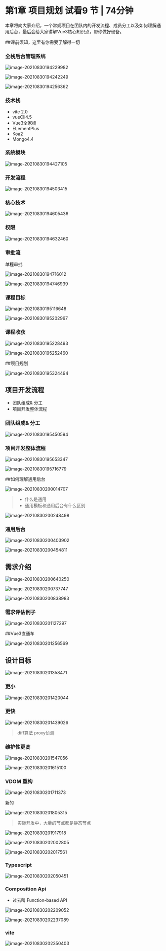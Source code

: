 # 第1章 项目规划 **试看**9 节 | 74分钟

本章将向大家介绍，一个常规项目在团队内的开发流程、成员分工以及如何理解通用后台，最后会给大家讲解Vue3核心知识点，带你做好储备。

##课前须知，这里有你需要了解得一切 

### 全栈后台管理系统

 ![image-20210830194229982](https://gitee.com/sheep101/typora-img-save/raw/master/img/image-20210830194229982.png)

![image-20210830194242249](https://gitee.com/sheep101/typora-img-save/raw/master/img/image-20210830194242249.png)

![image-20210830194256362](https://gitee.com/sheep101/typora-img-save/raw/master/img/image-20210830194256362.png)

### 技术栈

- vite 2.0
- vueCli4.5
- Vue3全家桶
- ELementPlus
- Koa2
- Mongo4.4

### 系统模块

![image-20210830194427105](https://gitee.com/sheep101/typora-img-save/raw/master/img/image-20210830194427105.png)

### 开发流程

![image-20210830194503415](https://gitee.com/sheep101/typora-img-save/raw/master/img/image-20210830194503415.png)

### 核心技术

![image-20210830194605436](https://gitee.com/sheep101/typora-img-save/raw/master/img/image-20210830194605436.png)

### 权限

![image-20210830194632460](https://gitee.com/sheep101/typora-img-save/raw/master/img/image-20210830194632460.png)

### 审批流

单程审批

![image-20210830194716012](https://gitee.com/sheep101/typora-img-save/raw/master/img/image-20210830194716012.png)

![image-20210830194746939](https://gitee.com/sheep101/typora-img-save/raw/master/img/image-20210830194746939.png)

### 课程目标

![image-20210830195116648](https://gitee.com/sheep101/typora-img-save/raw/master/img/image-20210830195116648.png)

![image-20210830195202967](https://gitee.com/sheep101/typora-img-save/raw/master/img/image-20210830195202967.png)

### 课程收获



![image-20210830195228493](https://gitee.com/sheep101/typora-img-save/raw/master/img/image-20210830195228493.png)

![image-20210830195252460](https://gitee.com/sheep101/typora-img-save/raw/master/img/image-20210830195252460.png)





##项目规划

![image-20210830195324494](https://gitee.com/sheep101/typora-img-save/raw/master/img/image-20210830195324494.png)

## 项目开发流程

- 团队组成& 分工
- 项目开发整体流程



### 团队组成& 分工

![image-20210830195450594](https://gitee.com/sheep101/typora-img-save/raw/master/img/image-20210830195450594.png)

### 项目开发整体流程

![image-20210830195653347](https://gitee.com/sheep101/typora-img-save/raw/master/img/image-20210830195653347.png)

![image-20210830195716779](https://gitee.com/sheep101/typora-img-save/raw/master/img/image-20210830195716779.png)

##如何理解通用后台 

![image-20210830200014707](https://gitee.com/sheep101/typora-img-save/raw/master/img/image-20210830200014707.png)

> - 什么是通用
> - 通用模板和通用后台有什么区别

![image-20210830200248498](https://gitee.com/sheep101/typora-img-save/raw/master/img/image-20210830200248498.png)

### 通用后台

![image-20210830200403902](https://gitee.com/sheep101/typora-img-save/raw/master/img/image-20210830200403902.png)

![image-20210830200454811](https://gitee.com/sheep101/typora-img-save/raw/master/img/image-20210830200454811.png)

## 需求介绍 

![image-20210830200640250](https://gitee.com/sheep101/typora-img-save/raw/master/img/image-20210830200640250.png)

![image-20210830200737747](https://gitee.com/sheep101/typora-img-save/raw/master/img/image-20210830200737747.png)

![image-20210830200838983](https://gitee.com/sheep101/typora-img-save/raw/master/img/image-20210830200838983.png)

### 需求评估例子

![image-20210830201127297](https://gitee.com/sheep101/typora-img-save/raw/master/img/image-20210830201127297.png)



##Vue3直通车 

![image-20210830201256569](https://gitee.com/sheep101/typora-img-save/raw/master/img/image-20210830201256569.png)

## 设计目标

![image-20210830201358471](https://gitee.com/sheep101/typora-img-save/raw/master/img/image-20210830201358471.png)

### 更小

![image-20210830201420044](https://gitee.com/sheep101/typora-img-save/raw/master/img/image-20210830201420044.png)

### 更快

![image-20210830201439026](https://gitee.com/sheep101/typora-img-save/raw/master/img/image-20210830201439026.png)

> diff算法 proxy侦测

### 维护性更高

![image-20210830201547056](https://gitee.com/sheep101/typora-img-save/raw/master/img/image-20210830201547056.png)

![image-20210830201615100](https://gitee.com/sheep101/typora-img-save/raw/master/img/image-20210830201615100.png)

### VDOM 重构

![image-20210830201711373](https://gitee.com/sheep101/typora-img-save/raw/master/img/image-20210830201711373.png)

新的

![image-20210830201805315](https://gitee.com/sheep101/typora-img-save/raw/master/img/image-20210830201805315.png)

> 实际开发中，大量的节点都是静态节点

![image-20210830201917918](https://gitee.com/sheep101/typora-img-save/raw/master/img/image-20210830201917918.png)

![image-20210830202002805](https://gitee.com/sheep101/typora-img-save/raw/master/img/image-20210830202002805.png)

![image-20210830202017561](https://gitee.com/sheep101/typora-img-save/raw/master/img/image-20210830202017561.png)

### Typescript

![image-20210830202050451](https://gitee.com/sheep101/typora-img-save/raw/master/img/image-20210830202050451.png)

### Composition Api

- 过去叫 Function-based API

![image-20210830202209052](https://gitee.com/sheep101/typora-img-save/raw/master/img/image-20210830202209052.png)

![image-20210830202237089](https://gitee.com/sheep101/typora-img-save/raw/master/img/image-20210830202237089.png)

### vite

![image-20210830202350403](https://gitee.com/sheep101/typora-img-save/raw/master/img/image-20210830202350403.png)
